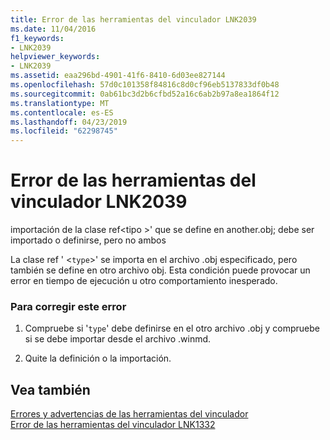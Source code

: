 ```yaml
---
title: Error de las herramientas del vinculador LNK2039
ms.date: 11/04/2016
f1_keywords:
- LNK2039
helpviewer_keywords:
- LNK2039
ms.assetid: eaa296bd-4901-41f6-8410-6d03ee827144
ms.openlocfilehash: 57d0c101358f84816c8d0cf96eb5137833df0b48
ms.sourcegitcommit: 0ab61bc3d2b6cfbd52a16c6ab2b97a8ea1864f12
ms.translationtype: MT
ms.contentlocale: es-ES
ms.lasthandoff: 04/23/2019
ms.locfileid: "62298745"
---
```

# <a name="linker-tools-error-lnk2039"></a>Error de las herramientas del vinculador LNK2039

importación de la clase ref\<tipo >' que se define en another.obj; debe ser importado o definirse, pero no ambos

La clase ref ' <`type`>' se importa en el archivo .obj especificado, pero también se define en otro archivo obj. Esta condición puede provocar un error en tiempo de ejecución u otro comportamiento inesperado.

### <a name="to-correct-this-error"></a>Para corregir este error

1. Compruebe si '`type`' debe definirse en el otro archivo .obj y compruebe si se debe importar desde el archivo .winmd.

1. Quite la definición o la importación.

## <a name="see-also"></a>Vea también

[Errores y advertencias de las herramientas del vinculador](../../error-messages/tool-errors/linker-tools-errors-and-warnings.md)<br/>
[Error de las herramientas del vinculador LNK1332](../../error-messages/tool-errors/linker-tools-error-lnk1332.md)